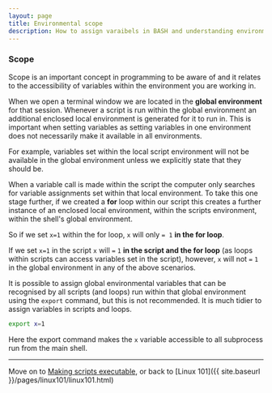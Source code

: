 ```yaml
---
layout: page
title: Environmental scope
description: How to assign varaibels in BASH and understanding environmental scope
---
```


### Scope

Scope is an important concept in programming to be aware of and it relates to the accessibility of variables within the 
environment you are working in. 

When we open a terminal window we are located in the **global environment** for that session. Whenever a script is run within the global 
environment an additional enclosed local environment is generated for it to run in. This is important when setting variables
as setting variables in one environment does not necessarily make it available in all environments. 

For example, variables set within the local script environment will not be available in the global environment unless we explicitly 
state that they should be.

When a variable call is made within the script the computer only searches for variable assignments set within that 
local environment. To take this one stage further, if we created a **for** loop within our script this creates a further instance of 
an enclosed local environment, within the scripts environment, within the shell's global environment.

So if we set `x=1` within the for loop,	`x` will only `= 1` **in the for loop**.            

If we set `x=1` in the script `x` will `=` `1` **in the script and the for loop** (as loops within scripts can access variables
set in the script), however, `x` will not `=` `1` in the global environment in any of the above	scenarios.

It is possible to assign global environmental variables that can be recognised by all scripts (and loops) run within that global
environment using the `export` command, but this is not recommended. It is much tidier to assign variables in scripts and loops.

~~~bash
export x=1
~~~

Here the export command makes the `x` variable accessible to all subprocess run from the main shell.

***

Move on to [Making scripts executable](/SRA-to-Peak/pages/linux101/make_script_executable.html), or back 
to [Linux 101]({{ site.baseurl }}/pages/linux101/linux101.html)
